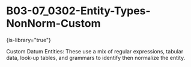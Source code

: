 # B03-07_0302-Entity-Types-NonNorm-Custom

{is-library="true"}

<snippet id="B03-07_0302-Entity-Types-NonNorm-Custom_snippet">



Custom Datum Entities: These use a mix of regular expressions, tabular data, look-up tables, and grammars to identify then normalize the entity.


</snippet>